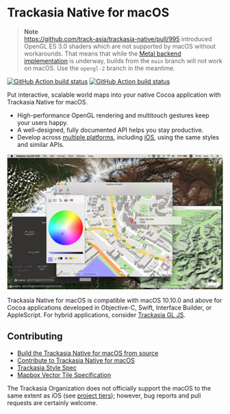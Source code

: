 # Trackasia Native for macOS

> **Note**  
> https://github.com/track-asia/trackasia-native/pull/995 introduced OpenGL ES 3.0 shaders which are not supported by macOS without workarounds. That means that while the [Metal backend implementation](https://github.com/track-asia/trackasia-native/blob/main/design-proposals/2022-11-29-metal-port.md) is underway, builds from the `main` branch will not work on macOS. Use the `opengl-2` branch in the meantime.

[![GitHub Action build status](https://github.com/track-asia/trackasia-native/workflows/macos-ci/badge.svg)](https://github.com/track-asia/trackasia-native/actions/workflows/macos-ci.yml) [![GitHub Action build status](https://github.com/track-asia/trackasia-native/workflows/macos-release/badge.svg)](https://github.com/track-asia/trackasia-native/actions/workflows/macos-release.yml)

Put interactive, scalable world maps into your native Cocoa application with Trackasia Native for macOS.

* High-performance OpenGL rendering and multitouch gestures keep your users happy.
* A well-designed, fully documented API helps you stay productive.
* Develop across [multiple platforms](../../README.md), including [iOS](../ios/README.md), using the same styles and similar APIs.

![](docs/img/screenshot.jpg)

Trackasia Native for macOS is compatible with macOS 10.10.0 and above for Cocoa applications developed in Objective-C, Swift, Interface Builder, or AppleScript. For hybrid applications, consider [Trackasia GL JS]([https://github.com/mapbox/mapbox-gl-js/](https://github.com/track-asia/trackasia-gl-js)).

## Contributing

* [Build the Trackasia Native for macOS from source](INSTALL.md)
* [Contribute to Trackasia Native for macOS](CONTRIBUTING.md)
* [Trackasia Style Spec](https://track-asia.com/trackasia-style-spec/)
* [Mapbox Vector Tile Specification](https://www.mapbox.com/developers/vector-tiles/)

The Trackasia Organization does not officially support the macOS to the same extent as iOS (see [project tiers](https://github.com/track-asia/track-asia/blob/main/PROJECT_TIERS.md)); however, bug reports and pull requests are certainly welcome.
